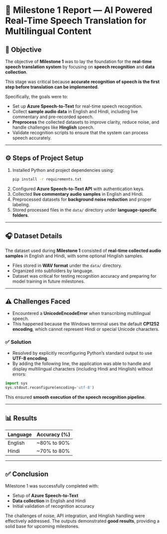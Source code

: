 # 📝 Milestone 1 Report — AI Powered Real-Time Speech Translation for Multilingual Content

## 🎯 Objective
The objective of **Milestone 1** was to lay the foundation for the **real-time speech translation system** by focusing on **speech recognition** and **data collection**.  

This stage was critical because **accurate recognition of speech is the first step before translation can be implemented**.  

Specifically, the goals were to:  
- Set up **Azure Speech-to-Text** for real-time speech recognition.  
- Collect **sample audio data** in English and Hindi, including live commentary and pre-recorded speech.  
- **Preprocess** the collected datasets to improve clarity, reduce noise, and handle challenges like **Hinglish** speech.  
- Validate recognition scripts to ensure that the system can process speech accurately.  

---

## ⚙️ Steps of Project Setup
1. Installed Python and project dependencies using:  
   ```bash
   pip install -r requirements.txt
   ```  
2. Configured **Azure Speech-to-Text API** with authentication keys.  
3. Collected **live commentary audio samples** in English and Hindi.  
4. Preprocessed datasets for **background noise reduction** and proper labeling.  
5. Stored processed files in the `data/` directory under **language-specific folders**.  

---

## 🎧 Dataset Details
The dataset used during **Milestone 1** consisted of **real-time collected audio samples** in English and Hindi, with some optional Hinglish samples.  

- Files stored in **WAV format** under the `data/` directory.  
- Organized into subfolders by language.  
- Dataset was critical for testing recognition accuracy and preparing for model training in future milestones.  

---

## ⚠️ Challenges Faced
- Encountered a **UnicodeEncodeError** when transcribing multilingual speech.  
- This happened because the Windows terminal uses the default **CP1252 encoding**, which cannot represent Hindi or special Unicode characters.  

### ✅ Solution
- Resolved by explicitly reconfiguring Python’s standard output to use **UTF-8 encoding**.  
- By adding the following line, the application was able to handle and display multilingual characters (including Hindi and Hinglish) without errors:  

```python
import sys
sys.stdout.reconfigure(encoding='utf-8')
```

This ensured **smooth execution of the speech recognition pipeline**.  

---

## 📊 Results

| Language | Accuracy (%) |
|----------|--------------|
| English  | ~80% to 90%        |
| Hindi    | ~70% to 80%        |

---

## ✅ Conclusion
Milestone 1 was successfully completed with:  
- Setup of **Azure Speech-to-Text**  
- **Data collection** in English and Hindi  
- Initial validation of recognition accuracy  

The challenges of noise, API integration, and Hinglish handling were effectively addressed. The outputs demonstrated **good results**, providing a solid base for upcoming milestones.  
